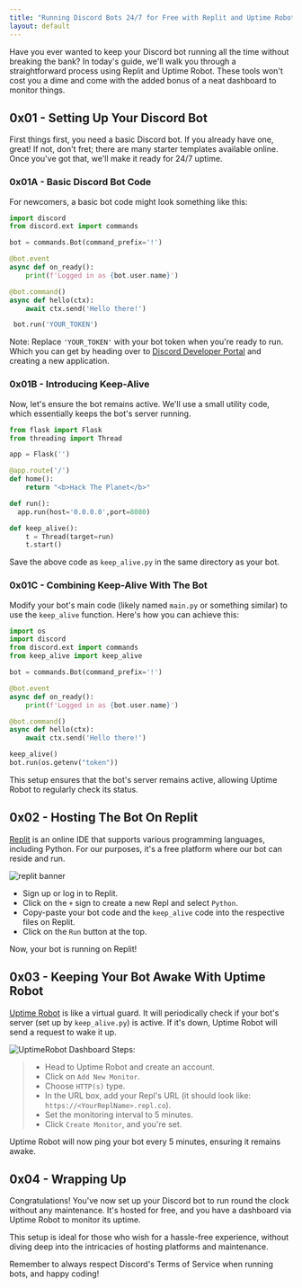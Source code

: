 ```yaml
---
title: "Running Discord Bots 24/7 for Free with Replit and Uptime Robot"
layout: default
---
```


Have you ever wanted to keep your Discord bot running all the time without breaking the bank? In today's guide, we'll walk you through a straightforward process using Replit and Uptime Robot. These tools won't cost you a dime and come with the added bonus of a neat dashboard to monitor things.

## 0x01 - Setting Up Your Discord Bot

First things first, you need a basic Discord bot. If you already have one, great! If not, don't fret; there are many starter templates available online. Once you've got that, we'll make it ready for 24/7 uptime.

### 0x01A - Basic Discord  Bot Code

For newcomers, a basic bot code might look something like this:

```python
import discord
from discord.ext import commands

bot = commands.Bot(command_prefix='!')

@bot.event
async def on_ready():
    print(f'Logged in as {bot.user.name}')

@bot.command()
async def hello(ctx):
    await ctx.send('Hello there!')

 bot.run('YOUR_TOKEN')
```

Note: Replace `'YOUR_TOKEN'` with your bot token when you're ready to run. Which you can get by heading over to [Discord Developer Portal](https://discord.com/developers/applications) and creating a new application.

### 0x01B - **Introducing Keep-Alive**

Now, let's ensure the bot remains active. We'll use a small utility code, which essentially keeps the bot's server running. 

```python
from flask import Flask
from threading import Thread

app = Flask('')

@app.route('/')
def home():
    return "<b>Hack The Planet</b>"

def run():
  app.run(host='0.0.0.0',port=8080)

def keep_alive():
    t = Thread(target=run)
    t.start()
```

Save the above code as `keep_alive.py` in the same directory as your bot.

### 0x01C - Combining Keep-Alive With The Bot

Modify your bot's main code (likely named `main.py` or something similar) to use the `keep_alive` function. Here's how you can achieve this:

```python
import os
import discord
from discord.ext import commands
from keep_alive import keep_alive

bot = commands.Bot(command_prefix='!')

@bot.event
async def on_ready():
    print(f'Logged in as {bot.user.name}')

@bot.command()
async def hello(ctx):
    await ctx.send('Hello there!')

keep_alive()
bot.run(os.getenv("token"))
```

This setup ensures that the bot's server remains active, allowing Uptime Robot to regularly check its status.

## 0x02 - Hosting The Bot On Replit

[Replit](https://replit.com/) is an online IDE that supports various programming languages, including Python. For our purposes, it's a free platform where our bot can reside and run. 

![replit banner](https://cdn.discordapp.com/attachments/1150795094488793230/1155481902556397721/ogBanner.png)

- Sign up or log in to Replit.
- Click on the `+` sign to create a new Repl and select `Python`.
- Copy-paste your bot code and the `keep_alive` code into the respective files on Replit.
- Click on the `Run` button at the top. 

Now, your bot is running on Replit!

## 0x03 - Keeping Your Bot Awake With Uptime Robot

[Uptime Robot](https://uptimerobot.com/) is like a virtual guard. It will periodically check if your bot's server (set up by `keep_alive.py`) is active. If it's down, Uptime Robot will send a request to wake it up.

![UptimeRobot Dashboard](https://cdn.discordapp.com/attachments/1150795094488793230/1155482557496959016/uptime-robot-dashboard.png)
Steps:

>- Head to Uptime Robot and create an account.
>- Click on `Add New Monitor`.
>- Choose `HTTP(s)` type.
>- In the URL box, add your Repl's URL (it should look like: `https://<YourReplName>.repl.co`).
>- Set the monitoring interval to 5 minutes.
>- Click `Create Monitor`, and you're set.

Uptime Robot will now ping your bot every 5 minutes, ensuring it remains awake.

## 0x04 - Wrapping Up

Congratulations! You've now set up your Discord bot to run round the clock without any maintenance. It's hosted for free, and you have a dashboard via Uptime Robot to monitor its uptime. 

This setup is ideal for those who wish for a hassle-free experience, without diving deep into the intricacies of hosting platforms and maintenance.

Remember to always respect Discord's Terms of Service when running bots, and happy coding!

